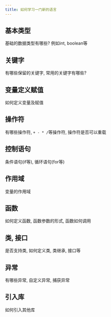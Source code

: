 ```yaml
---
title: 如何学习一门新的语言
---
```


## 基本类型
基础的数据类型有哪些?
例如int, boolean等

## 关键字
有哪些保留的关键字, 常用的关键字有哪些?

## 变量定义赋值
如何定义变量及赋值

## 操作符
有哪些操作符, `+ - * /`等操作符, 操作符是否可以重载

## 控制语句
条件语句(if等), 循环语句(for等)

## 作用域
变量的作用域

## 函数
如何定义函数, 函数参数的形式, 函数如何调用

## 类, 接口
是否支持类, 如何定义类, 类继承, 接口等

## 异常
有哪些异常, 自定义异常, 捕获异常

## 引入库
如何引入其他库
